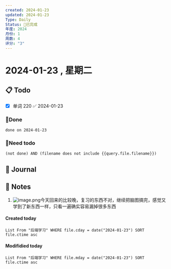 ```yaml
---
created: 2024-01-23
updated: 2024-01-23
Type: Daily
Status: 🎃已完成
年度: 2024
月份: 1
周数: 4
评分: "3"
---
```

# 2024-01-23 , 星期二

## 📋 Todo
- [x] 单词 220 ✅ 2024-01-23

### 🍰Done
```tasks
done on 2024-01-23
```
### 🍕Need todo

```tasks
(not done) AND (filename does not include {{query.file.filename}}) 
```
## 📆 Journal


## 📑 Notes

1.  ![image.png](https://obsidian-pic-1317906728.cos.ap-nanjing.myqcloud.com/obsidian/20240123235717.png)今天回来的比较晚，复习的东西不对，继续把脑图搞完，感觉又学到了新东西一样，只看一遍确实容易漏掉很多东西
#### Created today

```dataview
List From "后端学习" WHERE file.cday = date("2024-01-23") SORT file.ctime asc
```


#### Modifidied today

```dataview
List From "后端学习" WHERE file.mday = date("2024-01-23") SORT file.ctime asc
```